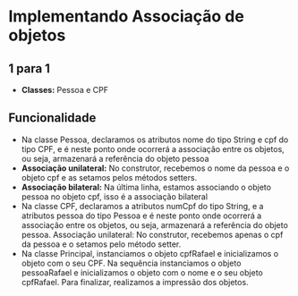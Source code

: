 # Implementando Associação de objetos

## 1 para 1

- **Classes:** Pessoa e CPF

## Funcionalidade
- Na classe Pessoa, declaramos os atributos nome do tipo String e cpf do tipo CPF, e é neste ponto onde ocorrerá a associação entre os objetos, ou seja, armazenará a referência do objeto pessoa​
- **Associação unilateral:** No construtor, recebemos o nome da pessoa e o objeto cpf e as setamos pelos métodos setters. ​
- **Associação bilateral:** Na última linha, estamos associando o objeto pessoa no objeto cpf, isso é a associação bilateral​
- Na classe CPF, declaramos a atributos numCpf do tipo String, e a atributos pessoa do tipo Pessoa e é neste ponto onde ocorrerá a associação entre os objetos, ou seja, armazenará a referência do objeto pessoa.​
Associação unilateral: No construtor, recebemos apenas o cpf da pessoa e o setamos pelo método setter. ​
- Na classe Principal, instanciamos o objeto cpfRafael e inicializamos o objeto com o seu CPF. Na sequência instanciamos o objeto pessoaRafael e inicializamos o objeto com o nome e o seu objeto cpfRafael.​ Para finalizar, realizamos a impressão dos objetos.
